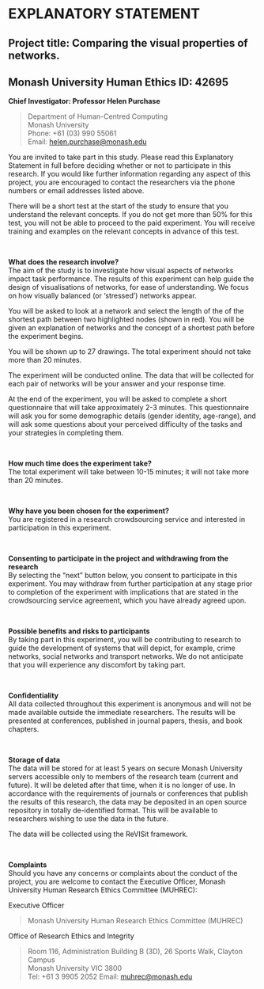 # **EXPLANATORY STATEMENT**
## **Project title: Comparing the visual properties of networks.**
## **Monash University Human Ethics ID: 42695**
 
			
**Chief Investigator: Professor Helen Purchase**
> Department of Human-Centred Computing  
> Monash University  
> Phone: +61 (03) 990 55061  
> Email: helen.purchase@monash.edu  
			
 
You are invited to take part in this study. Please read this Explanatory Statement in full before deciding whether or not to participate in this research. If you would like further information regarding any aspect of this project, you are encouraged to contact the researchers via the phone numbers or email addresses listed above.

There will be a short test at the start of the study to ensure that you understand the relevant concepts. If you do not get more than 50% for this test, you will not be able to proceed to the paid experiment. You will receive training and examples on the relevant concepts in advance of this test.


<br/>

**What does the research involve?**  
The aim of the study is to investigate how visual aspects of networks impact task performance. The results of this experiment can help guide the design of visualisations of networks, for ease of understanding. We focus on how visually balanced (or ‘stressed’) networks appear.
 
You will be asked to look at a network and select the length of the of the shortest path between two highlighted nodes (shown in red). You will be given an explanation of networks and the concept of a shortest path before the experiment begins.
 
You will be shown up to 27 drawings. The total experiment should not take more than 20 minutes.
 
The experiment will be conducted online. The data that will be collected for each pair of networks will be your answer and your response time.
 
At the end of the experiment, you will be asked to complete a short questionnaire that will take approximately 2-3 minutes. This questionnaire will ask you for some demographic details (gender identity, age-range), and will ask some questions about your perceived difficulty of the tasks and your strategies in completing them.
 

<br/>

**How much time does the experiment take?**  
The total experiment will take between 10-15 minutes; it will not take more than 20 minutes.
 

<br/>

**Why have you been chosen for the experiment?**  
You are registered in a research crowdsourcing service and interested in participation in this experiment.


<br/>

**Consenting to participate in the project and withdrawing from the research**  
By selecting the “next” button below, you consent to participate in this experiment. You may withdraw from further participation at any stage prior to completion of the experiment with implications that are stated in the crowdsourcing service agreement, which you have already agreed upon.
 

<br/>

**Possible benefits and risks to participants**  
By taking part in this experiment, you will be contributing to research to guide the development of systems that will depict, for example, crime networks, social networks and transport networks. We do not anticipate that you will experience any discomfort by taking part.


<br/>

**Confidentiality**  
All data collected throughout this experiment is anonymous and will not be made available outside the immediate researchers. The results will be presented at conferences, published in journal papers, thesis, and book chapters. 
 

<br/>

**Storage of data**  
The data will be stored for at least 5 years on secure Monash University servers accessible only to members of the research team (current and future). It will be deleted after that time, when it is no longer of use. In accordance with the requirements of journals or conferences that publish the results of this research, the data may be deposited in an open source repository in totally de-identified format. This will be available to researchers wishing to use the data in the future.
 
The data will be collected using the ReVISit framework.
 

<br/>

**Complaints**  
Should you have any concerns or complaints about the conduct of the project, you are welcome to contact the Executive Officer, Monash University Human Research Ethics Committee (MUHREC):

Executive Officer  
> Monash University Human Research Ethics Committee (MUHREC)
			
Office of Research Ethics and Integrity  
> Room 116, Administration Building B (3D), 26 Sports Walk, Clayton Campus  
> Monash University VIC 3800  
> Tel: +61 3 9905 2052 Email: muhrec@monash.edu

